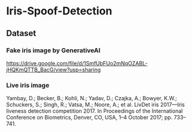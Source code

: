 # Iris-Spoof-Detection

## Dataset
### Fake iris image by GenerativeAI
https://drive.google.com/file/d/1SmfUbFUo2mNqOZABL-jHQKmQTTB_BacG/view?usp=sharing
### Live iris image
Yambay, D.; Becker, B.; Kohli, N.; Yadav, D.; Czajka, A.; Bowyer, K.W.; Schuckers, S.; Singh, R.; Vatsa, M.; Noore, A.; et al. LivDet iris 2017—Iris liveness detection competition 2017. In Proceedings of the International Conference on Biometrics, Denver, CO, USA, 1–4 October 2017; pp. 733–741.